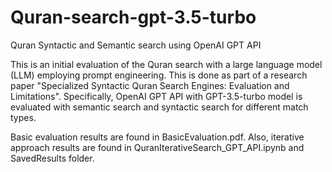 # Quran-search-gpt-3.5-turbo
Quran Syntactic and Semantic search using OpenAI GPT API

This is an initial evaluation of the Quran search with a large language model (LLM) employing prompt engineering. This is done as part of a research paper "Specialized Syntactic Quran Search Engines: Evaluation and Limitations". Specifically, OpenAI GPT API with GPT-3.5-turbo model is evaluated with semantic search and syntactic search for different match types.

Basic evaluation results are found in BasicEvaluation.pdf. 
Also, iterative approach results are found in QuranIterativeSearch_GPT_API.ipynb and SavedResults folder.


